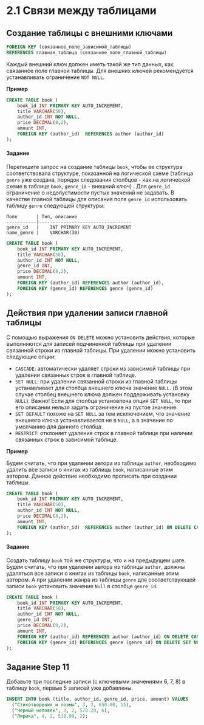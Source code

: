 # 2.1 Связи между таблицами
## Создание таблицы с внешними ключами
```SQL
FOREIGN KEY (связанное_поле_зависимой_таблицы)  
REFERENCES главная_таблица (связанное_поле_главной_таблицы)
```
Каждый внешний ключ должен иметь такой же тип данных, как связанное поле главной таблицы. 
Для внешних ключей рекомендуется устанавливать ограничение `NOT NULL`.

**Пример**
```SQL
CREATE TABLE book (
    book_id INT PRIMARY KEY AUTO_INCREMENT, 
    title VARCHAR(50), 
    author_id INT NOT NULL, 
    price DECIMAL(8,2), 
    amount INT, 
    FOREIGN KEY (author_id)  REFERENCES author (author_id) 
);
```
#### Задание
Перепишите запрос на создание таблицы `book`, чтобы ее структура соответствовала структуре, показанной на логической схеме (таблица `genre` уже создана, порядок следования столбцов - как на логической схеме в таблице `book`, `genre_id`  - внешний ключ) . Для `genre_id` ограничение о недопустимости пустых значений не задавать. В качестве главной таблицы для описания поля  `genre_id` использовать таблицу `genre` следующей структуры:
```
Поле       | Тип, описание
-----------|----------------------------------
genre_id   |	INT PRIMARY KEY AUTO_INCREMENT
name_genre |	VARCHAR(30)
```
```SQL
CREATE TABLE book (
    book_id INT PRIMARY KEY AUTO_INCREMENT, 
    title VARCHAR(50), 
    author_id INT NOT NULL,
    genre_id INT, 
    price DECIMAL(8,2), 
    amount INT, 
    FOREIGN KEY (author_id) REFERENCES author (author_id),
    FOREIGN KEY (genre_id) REFERENCES genre (genre_id)
);
```
## Действия при удалении записи главной таблицы
С помощью выражения `ON DELETE` можно установить действия, которые выполняются для записей подчиненной таблицы при удалении связанной строки из главной таблицы. При удалении можно установить следующие опции:
* `CASCADE`: автоматически удаляет строки из зависимой таблицы при удалении  связанных строк в главной таблице.
* `SET NULL`: при удалении  связанной строки из главной таблицы устанавливает для столбца внешнего ключа значение `NULL`. (В этом случае столбец внешнего ключа должен поддерживать установку `NULL`). Важно! Если для столбца установлена опция  `SET NULL`, то при его описании нельзя задать ограничение на пустое значение.
* `SET DEFAULT` похоже на `SET NULL` за тем исключением, что значение  внешнего ключа устанавливается не в `NULL`, а в значение по умолчанию для данного столбца.
* `RESTRICT`: отклоняет удаление строк в главной таблице при наличии связанных строк в зависимой таблице.

**Пример**

Будем считать, что при удалении автора из таблицы `author`, необходимо удалить все записи о книгах из таблицы `book`, написанные этим автором. Данное действие необходимо прописать при создании таблицы.
```SQL
CREATE TABLE book (
    book_id INT PRIMARY KEY AUTO_INCREMENT, 
    title VARCHAR(50), 
    author_id INT NOT NULL, 
    price DECIMAL(8,2), 
    amount INT, 
    FOREIGN KEY (author_id)  REFERENCES author (author_id) ON DELETE CASCADE
);
```
#### Задание
Создать таблицу `book` той же структуры, что и на предыдущем шаге. Будем считать, что при удалении автора из таблицы `author`, должны удаляться все записи о книгах из таблицы `book`, написанные этим автором. А при удалении жанра из таблицы `genre` для соответствующей записи `book` установить значение `Null` в столбце `genre_id`.
```SQL
CREATE TABLE book (
    book_id INT PRIMARY KEY AUTO_INCREMENT, 
    title VARCHAR(50), 
    author_id INT NOT NULL,
    genre_id INT, 
    price DECIMAL(8,2), 
    amount INT, 
    FOREIGN KEY (author_id) REFERENCES author (author_id) ON DELETE CASCADE,
    FOREIGN KEY (genre_id) REFERENCES genre (genre_id) ON DELETE SET NULL
);
```
## Задание Step 11
Добавьте три последние записи (с ключевыми значениями 6, 7, 8) в таблицу `book`, первые 5 записей уже добавлены.
```SQL
INSERT INTO book (title, author_id, genre_id, price, amount) VALUES
  ("Стихотворения и поэмы", 3, 2, 650.00, 15),
  ("Черный человек", 3, 2, 570.20, 6),
  ("Лирика", 4, 2, 518.99, 2);
```
